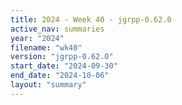 ```yaml
---
title: 2024 - Week 40 - jgrpp-0.62.0
active_nav: summaries
year: "2024"
filename: "wk40"
version: "jgrpp-0.62.0"
start_date: "2024-09-30"
end_date: "2024-10-06"
layout: "summary"
---
```

